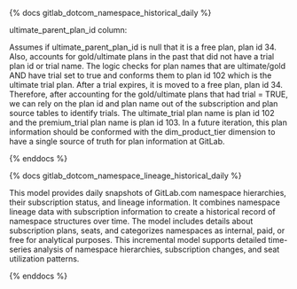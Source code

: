 {% docs gitlab_dotcom_namespace_historical_daily %}
 
ultimate_parent_plan_id column: 

Assumes if ultimate_parent_plan_id is null that it is a free plan, plan id 34. Also, accounts for gold/ultimate plans in the past that did not have a trial plan id or trial name. The logic checks for plan names that are ultimate/gold AND have trial set to true and conforms them to plan id 102 which is the ultimate trial plan. After a trial expires, it is moved to a free plan, plan id 34. Therefore, after accounting for the gold/ultimate plans that had trial = TRUE, we can rely on the plan id and plan name out of the subscription and plan source tables to identify trials. The ultimate_trial plan name is plan id 102 and the premium_trial plan name is plan id 103. In a future iteration, this plan information should be conformed with the dim_product_tier dimension to have a single source of truth for plan information at GitLab.

{% enddocs %}

{% docs gitlab_dotcom_namespace_lineage_historical_daily %}

This model provides daily snapshots of GitLab.com namespace hierarchies, their subscription status, and lineage information. It combines namespace lineage data with subscription information to create a historical record of namespace structures over time. The model includes details about subscription plans, seats, and categorizes namespaces as internal, paid, or free for analytical purposes. This incremental model supports detailed time-series analysis of namespace hierarchies, subscription changes, and seat utilization patterns.

{% enddocs %}
